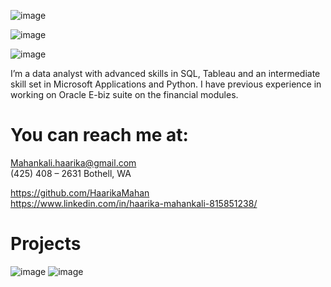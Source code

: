 ![image](https://user-images.githubusercontent.com/107511180/181687546-0ca993bc-f93f-4ef0-bef1-4cd6ab261f3f.png)


![image](https://user-images.githubusercontent.com/107511180/181715936-4a7b7b57-6384-4ff0-9ef2-75d86f72859a.png)

![image](https://user-images.githubusercontent.com/107511180/181716702-8fde9109-17ea-4f05-b3c1-0f34f6d67854.png)

I’m a data analyst with advanced skills in 
SQL, Tableau and an intermediate skill set in Microsoft Applications
and Python. I have previous experience in working on Oracle E-biz 
suite on the financial modules.




# You can reach me at:

Mahankali.haarika@gmail.com      
(425) 408 – 2631 Bothell, WA

 https://github.com/HaarikaMahan                    
 https://www.linkedin.com/in/haarika-mahankali-815851238/    
 

# Projects

![image](https://user-images.githubusercontent.com/107511180/181689469-fad0b1d9-ef9d-4b79-8b54-7b8f52a6ec7e.png)
![image](https://user-images.githubusercontent.com/107511180/181713746-b7ec5d86-0e89-475b-be5a-2e9e3e1c44e9.png)





